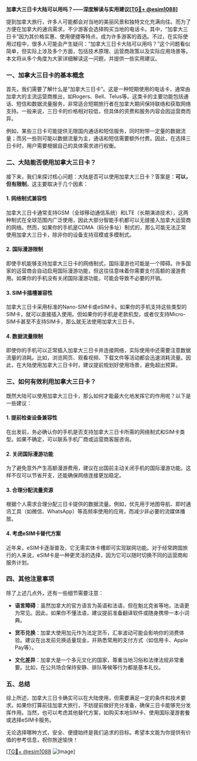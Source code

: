 **加拿大三日卡大陆可以用吗？——深度解读与实用建议[[TG💪+ @esim1088](https://t.me/s/esim1088)]**

提到加拿大旅行，许多人可能都会对当地的美丽风景和独特文化充满向往。而为了方便在加拿大的通讯需求，不少游客会选择购买当地的电话卡。其中，“加拿大三日卡”因为其价格实惠、使用便捷等特点，成为许多游客的首选。不过，在实际使用过程中，很多人可能会产生疑问：“加拿大三日卡大陆可以用吗？”这个问题看似简单，但实际上涉及多个方面，包括技术原理、运营商政策以及实际应用场景等。本文将从多个角度为大家详细解读这一问题，并提供一些实用建议。

### **一、加拿大三日卡的基本概念**

首先，我们需要了解什么是“加拿大三日卡”。这是一种短期使用的电话卡，通常由加拿大的主流运营商推出，如Rogers、Bell、Telus等。这类卡的主要功能包括通话、短信和数据流量服务，非常适合短期旅行者在加拿大期间保持联络和获取网络支持。一般来说，三日卡的价格相对较低，但具体的资费和服务内容会因运营商而异。

例如，某些三日卡可能提供无限国内通话和短信服务，同时附带一定量的数据流量；而另一些则可能以数据流量为主，通话和短信需要额外付费。因此，在选择三日卡时，用户需要根据自己的具体需求进行权衡。

### **二、大陆能否使用加拿大三日卡？**

接下来，我们来探讨核心问题：大陆是否可以使用加拿大三日卡？答案是：**可以，但有限制**。这主要取决于几个因素：

#### **1. 网络制式兼容性**
加拿大三日卡通常支持GSM（全球移动通信系统）和LTE（长期演进技术），这两种制式在全球范围内广泛使用，因此大部分智能手机都可以无缝接入加拿大运营商的网络。然而，如果你的手机是CDMA（码分多址）制式的，那么可能无法正常使用加拿大三日卡，除非你的设备支持双模或多模制式。

#### **2. 国际漫游限制**
即使手机能够支持加拿大三日卡的网络制式，国际漫游也可能是一个障碍。许多国家的运营商会自动启用国际漫游功能，但这往往意味着你需要支付高额的漫游费用。如果你的手机没有关闭国际漫游功能，可能会导致不必要的开销。

#### **3. SIM卡插槽兼容性**
加拿大三日卡采用标准的Nano-SIM卡或eSIM卡。如果你的手机支持这些类型的SIM卡，就可以直接插入使用。但如果你的手机是老款机型，或者仅支持Micro-SIM卡甚至不支持SIM卡，那么就无法使用加拿大三日卡。

#### **4. 数据流量限制**
即使你的手机可以正常插入加拿大三日卡并连接网络，实际使用中还需要注意数据流量的消耗。比如，浏览网页、观看视频、下载文件等活动都会迅速消耗流量。因此，在大陆使用加拿大三日卡时，建议提前规划好使用场景，避免超出预算。

### **三、如何有效利用加拿大三日卡？**

既然大陆可以使用加拿大三日卡，那么如何才能最大化地发挥它的作用呢？以下是一些建议：

#### **1. 提前检查设备兼容性**
在出发前，务必确认你的手机是否支持加拿大三日卡所需的网络制式和SIM卡类型。如果不确定，可以联系手机厂商或运营商客服咨询。

#### **2. 关闭国际漫游功能**
为了避免意外产生高额漫游费用，建议在出国前主动关闭手机的国际漫游功能。这样不仅可以节省开支，还能确保网络连接更加稳定。

#### **3. 合理分配流量资源**
根据个人需求合理分配三日卡提供的数据流量。例如，优先用于地图导航、即时通讯工具（如微信、WhatsApp）等高频率使用的应用，而减少非必要的流媒体播放。

#### **4. 考虑eSIM卡替代方案**
近年来，eSIM卡逐渐普及，它无需实体卡槽即可实现联网功能。对于经常跨国旅行的人来说，eSIM卡是一种更灵活的选择，因为它可以随时切换不同的运营商和服务计划。

### **四、其他注意事项**

除了上述几点外，还有一些细节需要注意：

- **语言障碍**：虽然加拿大的官方语言为英语和法语，但在魁北克省等地，法语更为常见。因此，如果你不懂法语，建议提前准备翻译软件或随身携带一本小词典。
  
- **货币兑换**：加拿大使用加元作为法定货币，汇率波动可能会影响你的消费体验。建议在出发前兑换适量现金，并熟悉常用的支付方式（如信用卡、Apple Pay等）。

- **文化差异**：加拿大是一个多元文化的国家，尊重当地习俗和法律法规非常重要。比如，在公共场合保持安静、排队等候等行为都是基本礼仪。

### **五、总结**

综上所述，加拿大三日卡确实可以在大陆使用，但需要满足一定的条件和技术要求。如果你打算前往加拿大旅行，不妨提前做好充分准备，确保三日卡能够充分发挥作用。当然，也可以考虑其他替代方案，如购买本地SIM卡、使用国际漫游套餐或选择eSIM卡服务。

无论选择哪种方式，安全、便捷始终是我们追求的目标。希望本文能为你提供有价值的参考信息，祝你旅途愉快！

[[TG💪+ @esim1088](https://t.me/s/esim1088) ![Image](https://i.postimg.cc/4NQfJmqS/Snipaste-2025-05-13-00-14-12.png)]